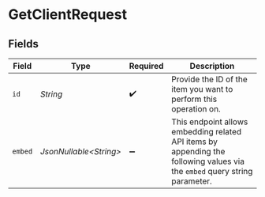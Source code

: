 # GetClientRequest


## Fields

| Field                                                                                                                      | Type                                                                                                                       | Required                                                                                                                   | Description                                                                                                                |
| -------------------------------------------------------------------------------------------------------------------------- | -------------------------------------------------------------------------------------------------------------------------- | -------------------------------------------------------------------------------------------------------------------------- | -------------------------------------------------------------------------------------------------------------------------- |
| `id`                                                                                                                       | *String*                                                                                                                   | :heavy_check_mark:                                                                                                         | Provide the ID of the item you want to perform this operation on.                                                          |
| `embed`                                                                                                                    | *JsonNullable\<String>*                                                                                                    | :heavy_minus_sign:                                                                                                         | This endpoint allows embedding related API items by appending the following values via the `embed` query string<br/>parameter. |